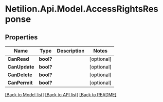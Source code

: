 # Netilion.Api.Model.AccessRightsResponse
## Properties

Name | Type | Description | Notes
------------ | ------------- | ------------- | -------------
**CanRead** | **bool?** |  | [optional] 
**CanUpdate** | **bool?** |  | [optional] 
**CanDelete** | **bool?** |  | [optional] 
**CanPermit** | **bool?** |  | [optional] 

[[Back to Model list]](../README.md#documentation-for-models) [[Back to API list]](../README.md#documentation-for-api-endpoints) [[Back to README]](../README.md)

